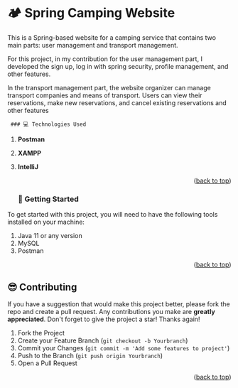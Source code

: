 <!DOCTYPE html>
<html>
  <head>
   
  </head>
  <body>
    <h1>🏕️ Spring Camping Website</h1>
    <p>This is a Spring-based website for a camping service that contains two main parts: user management and transport management.

For this project,  in my contribution for the  user management part, I developed the sign up, log in with spring security, profile management, and other features.

In the transport management part, the website organizer can manage transport companies and means of transport. Users can view their reservations, make new reservations, and cancel existing reservations and other features </p>
    
     ### 💻 Technologies Used
1. **Postman** 
2. **XAMPP**
3. **IntelliJ** 
    <p align="right">(<a href="#top">back to top</a>)</p>
    
     ### 🚀 Getting Started
  To get started with this project, you will need to have the following tools installed on your machine:
  1. Java 11 or any version 
  2. MySQL
  3. Postman
    
<p align="right">(<a href="#top">back to top</a>)</p>
    
  <!-- CONTRIBUTING -->
## 😎 Contributing

If you have a suggestion that would make this project better, please fork the repo and create a pull request. Any contributions you make are **greatly appreciated**.
Don't forget to give the project a star! Thanks again!

1. Fork the Project
2. Create your Feature Branch (`git checkout -b Yourbranch`)
3. Commit your Changes (`git commit -m 'Add some features to project'`)
4. Push to the Branch (`git push origin Yourbranch`)
5. Open a Pull Request

<p align="right">(<a href="#top">back to top</a>)</p>









